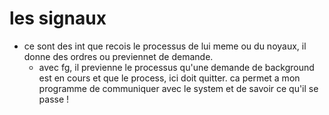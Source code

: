 # les signaux 
- ce sont des int que recois le processus de lui meme ou du noyaux,
il donne des ordres ou previennet de demande.
    * avec fg, il previenne le processus qu'une demande de background est en cours
      et que le process, ici doit quitter. ca permet a mon programme de communiquer avec 
      le system et de savoir ce qu'il se passe ! 